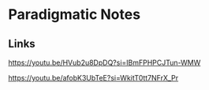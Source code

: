 # Paradigmatic Notes


## Links

https://youtu.be/HVub2u8DpDQ?si=IBmFPHPCJTun-WMW

https://youtu.be/afobK3UbTeE?si=WkitT0tt7NFrX_Pr

